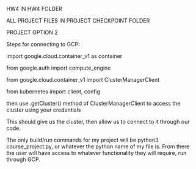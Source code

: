 HW4 IN HW4 FOLDER








ALL PROJECT FILES IN PROJECT CHECKPOINT FOLDER

PROJECT OPTION 2

Steps for connecting to GCP:


import google.cloud.container_v1 as container

from google.auth import compute_engine

from google.cloud.container_v1 import ClusterManagerClient

from kubernetes import client, config





then use .getCluster() method of ClusterManagerClient to access the cluster using your credentials

This should give us the cluster, then allow us to connect to it through our code. 

The only build/run commands for my project will be python3 course_project.py, or whatever the python name of my file is.
From there the user will have access to whatever functionality they will require, run through GCP.
